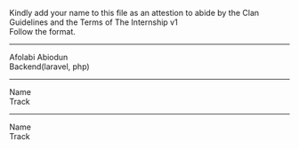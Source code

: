 Kindly add your name to this file as an attestion to abide by the Clan Guidelines and the Terms of The Internship v1
<br/> Follow the format.<br/>

---

Afolabi Abiodun <br/>
Backend(laravel, php)

---

Name <br/>
Track

---

Name <br/>
Track
